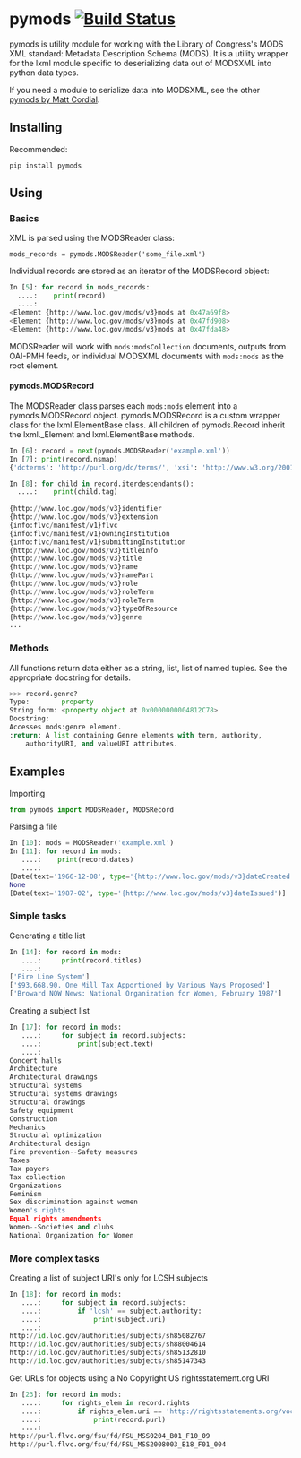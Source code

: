 # pymods [![Build Status](https://travis-ci.org/mrmiguez/pymods.svg?branch=master)](https://travis-ci.org/mrmiguez/pymods)

pymods is utility module for working with the Library of Congress's MODS XML standard: Metadata Description Schema (MODS). It is a utility wrapper for the lxml module specific to deserializing data out of MODSXML into python data types.

If you need a module to serialize data into MODSXML, see the other [pymods by Matt Cordial](https://github.com/cordmata/pymods).

## Installing

Recommended:

`pip install pymods`

## Using

### Basics

XML is parsed using the MODSReader class:

`mods_records = pymods.MODSReader('some_file.xml')`

Individual records are stored as an iterator of the MODSRecord object:

```python
In [5]: for record in mods_records:
  ....:    print(record)
  ....:
<Element {http://www.loc.gov/mods/v3}mods at 0x47a69f8>
<Element {http://www.loc.gov/mods/v3}mods at 0x47fd908>
<Element {http://www.loc.gov/mods/v3}mods at 0x47fda48>

```

MODSReader will work with `mods:modsCollection` documents, outputs from OAI-PMH feeds, or individual MODSXML documents with `mods:mods` as the root element.
    
#### pymods.MODSRecord

The MODSReader class parses each `mods:mods` element into a pymods.MODSRecord object. pymods.MODSRecord is a custom wrapper class for the lxml.ElementBase class. All children of pymods.Record inherit the lxml._Element and lxml.ElementBase methods.

```python
In [6]: record = next(pymods.MODSReader('example.xml'))
In [7]: print(record.nsmap)
{'dcterms': 'http://purl.org/dc/terms/', 'xsi': 'http://www.w3.org/2001/XMLSchema-instance', None: 'http://www.loc.gov/mods/v3', 'flvc': 'info:flvc/manifest/v1', 'xlink': 'http://www.w3.org/1999/xlink', 'mods': 'http://www.loc.gov/mods/v3'}

```

```python
In [8]: for child in record.iterdescendants():
  ....:    print(child.tag)
    
{http://www.loc.gov/mods/v3}identifier
{http://www.loc.gov/mods/v3}extension
{info:flvc/manifest/v1}flvc
{info:flvc/manifest/v1}owningInstitution
{info:flvc/manifest/v1}submittingInstitution
{http://www.loc.gov/mods/v3}titleInfo
{http://www.loc.gov/mods/v3}title
{http://www.loc.gov/mods/v3}name
{http://www.loc.gov/mods/v3}namePart
{http://www.loc.gov/mods/v3}role
{http://www.loc.gov/mods/v3}roleTerm
{http://www.loc.gov/mods/v3}roleTerm
{http://www.loc.gov/mods/v3}typeOfResource
{http://www.loc.gov/mods/v3}genre
...
```

### Methods

All functions return data either as a string, list, list of named tuples. See the appropriate docstring for details.

```python
>>> record.genre?
Type:        property
String form: <property object at 0x0000000004812C78>
Docstring:
Accesses mods:genre element.
:return: A list containing Genre elements with term, authority,
    authorityURI, and valueURI attributes.
```

## Examples

Importing
```python
from pymods import MODSReader, MODSRecord
```

Parsing a file
```python
In [10]: mods = MODSReader('example.xml')
In [11]: for record in mods:
   ....:    print(record.dates)
   ....:
[Date(text='1966-12-08', type='{http://www.loc.gov/mods/v3}dateCreated')]
None
[Date(text='1987-02', type='{http://www.loc.gov/mods/v3}dateIssued')]

```

### Simple tasks

Generating a title list
```python
In [14]: for record in mods:
   ....:     print(record.titles)
   ....:
['Fire Line System']
['$93,668.90. One Mill Tax Apportioned by Various Ways Proposed']
['Broward NOW News: National Organization for Women, February 1987']
```

Creating a subject list
```python
In [17]: for record in mods:
   ....:     for subject in record.subjects:
   ....:         print(subject.text)
   ....:
Concert halls
Architecture
Architectural drawings
Structural systems
Structural systems drawings
Structural drawings
Safety equipment
Construction
Mechanics
Structural optimization
Architectural design
Fire prevention--Safety measures
Taxes
Tax payers
Tax collection
Organizations
Feminism
Sex discrimination against women
Women's rights
Equal rights amendments
Women--Societies and clubs
National Organization for Women
```

### More complex tasks

Creating a list of subject URI's only for LCSH subjects
```python
In [18]: for record in mods:
   ....:     for subject in record.subjects:
   ....:         if 'lcsh' == subject.authority:
   ....:             print(subject.uri)
   ....:
http://id.loc.gov/authorities/subjects/sh85082767
http://id.loc.gov/authorities/subjects/sh88004614
http://id.loc.gov/authorities/subjects/sh85132810
http://id.loc.gov/authorities/subjects/sh85147343
```

Get URLs for objects using a No Copyright US rightsstatement.org URI
```python
In [23]: for record in mods:
   ....:     for rights_elem in record.rights
   ....:         if rights_elem.uri == 'http://rightsstatements.org/vocab/NoC-US/1.0/':
   ....:             print(record.purl)
   ....:
http://purl.flvc.org/fsu/fd/FSU_MSS0204_B01_F10_09
http://purl.flvc.org/fsu/fd/FSU_MSS2008003_B18_F01_004
```
